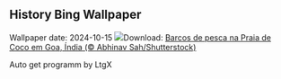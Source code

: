 ## History Bing Wallpaper
Wallpaper date: 2024-10-15
![](https://www.bing.com/th?id=OHR.CocoBeach_PT-BR0695922930_UHD.jpg&w=1000)Download: [Barcos de pesca na Praia de Coco em Goa, Índia (© Abhinav Sah/Shutterstock)](https://www.bing.com/th?id=OHR.CocoBeach_PT-BR0695922930_UHD.jpg)

Auto get programm by LtgX

